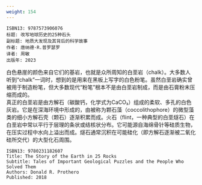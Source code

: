 ```yaml
---
weight: 154
---
```


```
ISBN13: 9787573906076
标题: 改写地球历史的25种石头
副标题: 地质大发现及其背后的科学故事
作者: 唐纳德·R.普罗瑟罗
译者: 周敏
出版年: 2023
```

白色悬崖的颜色来自它们的基岩，也就是众所周知的白垩岩（chalk）。大多数人听到“chalk”一词时，想到的是用来在黑板上写字的白色粉笔。虽然白垩岩确实曾被用于制造粉笔，但大多数现代“粉笔”根本不是由白垩岩制成，而是由石膏粉末压缩而成的。  
真正的白垩岩是由方解石（碳酸钙，化学式为CaCO₃）组成的柔软、多孔的白色灰岩。它是在深海环境中形成的，由被称为颗石藻（coccolithophore）的微型藻类的细小方解石壳（颗石）逐渐积累而成。火石（flint，一种典型的白垩燧石）在白垩岩中常以平行于层理的条状或结核状分布。它可能源自海绵骨针等硅质生物，在压实过程中水向上溢出而成。燧石通常沉积在可能硅化（即方解石逐渐被二氧化硅所交代）的大型化石周围。

```
ISBN13: 9780231182607
Title: The Story of the Earth in 25 Rocks
Subtitle: Tales of Important Geological Puzzles and the People Who Solved Them
Authors: Donald R. Prothero
Published: 2018
```
